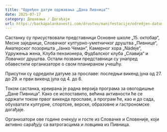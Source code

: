 ```yaml
---
title: "Одређен датум одржавања „Дана Пивница“"
date: 2025-07-17
category: Дешавања / Догађаји
url: https://backapalankavesti.com/drustvo/manifestacije/odredjen-datum-odrzavanja-dana-pivnica/
---
```


Састанку су присуствовали представници Основне школе „15. октобар“, Месне заједнице, Словачког културно-уметничког друштва „Пивнице“, Аматерског позоришта „Јанко Чеман“, Камерног хора „Nádeje“, Удружења жена, Клуба пензионера, Фудбалског клуба „Славија“ и Ловачког друштва. Остали позвани представници су унапред обавестили организаторе о свом планираном учешћу.

Присутни су одредили датуме за прославе: последњи викенд јуна од 27. до 29. и први викенд јула од 4. до 6.

Током састанка, креирана је радна верзија програма за овогодишње „Дане Пивница“. Како се испоставило, већина активности ће се одржати током првог викенда прославе, а програм ће, као и до сада, обухватати културне, спортске, верске, образовне и гастрономске догађаје.

Организатори ове године очекују и госте из Словачке и Словеније, који активно сарађују са ватрогасцима и ловцима из Пивница.
